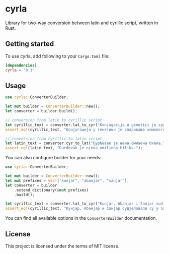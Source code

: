 # cyrla

Library for two-way conversion between latin and cyrillic script, written in Rust.

## Getting started

To use cyrla, add following to your `Cargo.toml` file:

```toml
[dependencies]
cyrla = "0.1"
```

## Usage

```rust
use cyrla::ConverterBuilder;

let mut builder = ConverterBuilder::new();
let converter = builder.build();

// conversion from latin to cyrillic script
let cyrillic_text = converter.lat_to_cyr("Konjugacija u genetici je sparivanje homolognih hromozoma u mejozi.");
assert_eq!(cyrillic_text, "Конјугација у генетици је спаривање хомологних хромозома у мејози.");

// conversion from cyrillic to latin script
let latin_text = converter.cyr_to_lat("Ђурђевак је њена омиљена биљка.");
assert_eq!(latin_text, "Đurđevak je njena omiljena biljka.");
```

You can also configure builder for your needs:

```rust
use cyrla::ConverterBuilder;

let mut builder = ConverterBuilder::new();
let mut prefixes = vec!["kunjar", "abanjar", "sanjar"];
let converter = builder
    .extend_dictionary(&mut prefixes)
    .build();

let cyrillic_text = converter.lat_to_cyr("Kunjar, Abanjar i Sanjar sudjelovali su u zadatku.");
assert_eq!(cyrillic_text, "Кунјар, Абанјар и Санјар судјеловали су у задатку.");
```

You can find all available options in the `ConverterBuilder` documentation.

## License

This project is licensed under the terms of MIT license.

